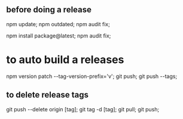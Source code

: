 ## before doing a release

  npm update;
  npm outdated;
  npm audit fix;

  npm install package@latest;
  npm audit fix;

# to auto build a releases

  npm version patch --tag-version-prefix='v';
  git push;
  git push --tags;

## to delete release tags
  git push --delete origin [tag];
  git tag -d [tag];
  git pull;
  git push;
